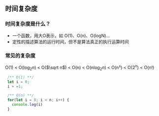 ## 时间复杂度

### 时间复杂度是什么？

* 一个函数，用大O表示，如 O(1)、O(n)、O(logN)...
* 定性的描述算法的运行时间，但不是算法真正的执行运算时间

### 常见的复杂度
 
O(1) < O($\log_2 n$) < O($\sqrt n$) < O(n) < O(n$\log_2 n$) < O(n²) < O($2^n$) < O(n!)


```js
 /** O(1) **/
 let i = 0;
 i + =1;
```
```js
 /** O(n) **/
 for(let i = 0; i < n; i++) {
   console.log(i)
 }
```






 
 
 
 <comment-comment/> 
 